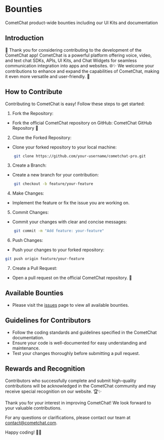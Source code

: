 # Bounties
CometChat product-wide bounties including our UI Kits and documentation

## Introduction

🚀 Thank you for considering contributing to the development of the CometChat app! CometChat is a powerful platform offering voice, video, and text chat SDKs, APIs, UI Kits, and Chat Widgets for seamless communication integration into apps and websites. 🌐✨ We welcome your contributions to enhance and expand the capabilities of CometChat, making it even more versatile and user-friendly. 🙌

## How to Contribute

Contributing to CometChat is easy! Follow these steps to get started:

1. Fork the Repository:
* Fork the official CometChat repository on GitHub: CometChat GitHub Repository 🍴

2. Clone the Forked Repository:
* Clone your forked repository to your local machine:

```bash
    git clone https://github.com/your-username/cometchat-pro.git
```

3. Create a Branch:
* Create a new branch for your contribution:

```bash
    git checkout -b feature/your-feature
```

4. Make Changes:
* Implement the feature or fix the issue you are working on.

5. Commit Changes:
* Commit your changes with clear and concise messages:

```bash
    git commit -m "Add feature: your-feature"
```

6. Push Changes:
* Push your changes to your forked repository:

```bash
git push origin feature/your-feature
```
7. Create a Pull Request:
* Open a pull request on the official CometChat repository. 🎉

## Available Bounties
* Please visit the [issues](/../../issues) page to view all available bounties.

## Guidelines for Contributors

* Follow the coding standards and guidelines specified in the CometChat documentation.
* Ensure your code is well-documented for easy understanding and maintenance.
* Test your changes thoroughly before submitting a pull request.

## Rewards and Recognition

Contributors who successfully complete and submit high-quality contributions will be acknowledged in the CometChat community and may receive special recognition on our website. 🏆✨

Thank you for your interest in improving CometChat! We look forward to your valuable contributions.

For any questions or clarifications, please contact our team at contact@cometchat.com.

Happy coding! 🚀🌈
